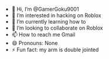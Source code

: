 - 👋 Hi, I’m @GamerGoku9001
- 👀 I’m interested in hacking on Roblox
- 🌱 I’m currently learning how to
- 💞️ I’m looking to collaborate on Roblox
- 📫 How to reach me Gmail
- 😄 Pronouns: None
- ⚡ Fun fact: my arm is double jointed

<!---
GamerGoku9001/GamerGoku9001 is a ✨ special ✨ repository because its `README.md` (this file) appears on your GitHub profile.
You can click the Preview link to take a look at your changes.
--->
